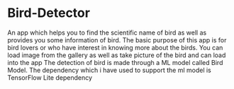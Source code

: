 # Bird-Detector
An app which helps you to find the scientific name of bird as well as provides you some information of bird. 
The basic purpose of this app is for bird lovers or who have interest in knowing more about the birds. 
You can load image from the gallery as well as take picture of the bird and can load into the app
The detection of bird is made through a ML model called Bird Model.
The dependency which i have used to support the ml model is TensorFlow Lite dependency
